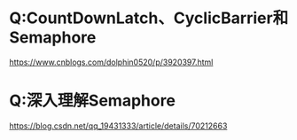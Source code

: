 Q:CountDownLatch、CyclicBarrier和Semaphore
===
https://www.cnblogs.com/dolphin0520/p/3920397.html


Q:深入理解Semaphore
===
https://blog.csdn.net/qq_19431333/article/details/70212663
